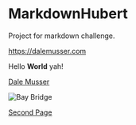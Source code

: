 # MarkdownHubert
Project for markdown challenge.

<https://dalemusser.com>

Hello **World** yah!

[Dale Musser](https://dalemusser.com)

![Bay Bridge](http://www.baybridgeinfo.org/sites/default/files/styles/Poster600337/public/images/implosion_3.jpg?itok=keFIbNiu)

[Second Page](second.md)